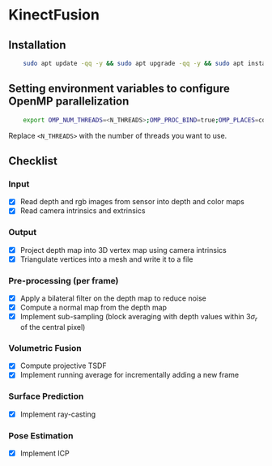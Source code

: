 # KinectFusion

## Installation

```bash
    sudo apt update -qq -y && sudo apt upgrade -qq -y && sudo apt install -qq -y build-essentials libeigen3-dev libopencv-dev
```

## Setting environment variables to configure OpenMP parallelization

```bash
    export OMP_NUM_THREADS=<N_THREADS>;OMP_PROC_BIND=true;OMP_PLACES=cores
```
Replace `<N_THREADS>` with the number of threads you want to use.

## Checklist

### Input
- [x] Read depth and rgb images from sensor into depth and color maps
- [x] Read camera intrinsics and extrinsics

### Output
- [x] Project depth map into 3D vertex map using camera intrinsics
- [x] Triangulate vertices into a mesh and write it to a file

### Pre-processing (per frame)
- [x] Apply a bilateral filter on the depth map to reduce noise
- [x] Compute a normal map from the depth map
- [x] Implement sub-sampling (block averaging with depth values within $3\sigma_r$ of the central pixel)

### Volumetric Fusion
- [x] Compute projective TSDF
- [x] Implement running average for incrementally adding a new frame

### Surface Prediction
- [x] Implement ray-casting

### Pose Estimation
- [x] Implement ICP